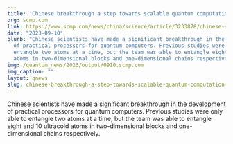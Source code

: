 ```yaml
---
title: 'Chinese breakthrough a step towards scalable quantum computation: paper'
org: scmp.com
link: https://www.scmp.com/news/china/science/article/3233878/chinese-scientists-say-physics-breakthrough-step-towards-scalable-quantum-computation
date: "2023-09-10"
blurb: "Chinese scientists have made a significant breakthrough in the development
  of practical processors for quantum computers. Previous studies were only able to
  entangle two atoms at a time, but the team was able to entangle eight and 10 ultracold
  atoms in two-dimensional blocks and one-dimensional chains respectively. \n"
img: /quantum_news/2023/output/0910.scmp.com
img_caption: ""
layout: qnews
slug: chinese-breakthrough-a-step-towards-scalable-quantum-computation-paper
---
```


Chinese scientists have made a significant breakthrough in the development of practical processors for quantum computers. Previous studies were only able to entangle two atoms at a time, but the team was able to entangle eight and 10 ultracold atoms in two-dimensional blocks and one-dimensional chains respectively. 
